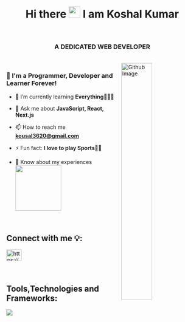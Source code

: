


<h1 align="center">  Hi there <img src="https://raw.githubusercontent.com/MartinHeinz/MartinHeinz/master/wave.gif" width="30px"> I am Koshal Kumar </h1>
<br>
<h3 align="center">A DEDICATED WEB DEVELOPER </h3><br/>
<img width="40%" align="right" alt="Github Image" src="https://raw.githubusercontent.com/onimur/.github/master/.resources/git-header.svg" />

<h3> 🧑 I'm a Programmer, Developer and Learner Forever!</h3>

- 🌱 I’m currently learning **Everything🧑🏽‍💻**

- 💬 Ask me about **JavaScript, React, Next.js**

- 📫 How to reach me **kousal3620@gmail.com**

- ⚡ Fun fact: **I love to play Sports🏏🏐**

- 📄 Know about my experiences  <a href="https://www.linkedin.com/in/koshal-kumar-609b8b245/"><img src="https://img.shields.io/badge/Koshal%20Kumar-0077B5?style=for-the-badge&logo=Linkedin&logoColor=white"
                                                                                                  width="120"/></a>
<br>

## Connect with me 💡:
<!-- <p align="left"> 
<a href="https://www.linkedin.com/in/koshal-kumar-609b8b245/"><img src="https://img.shields.io/badge/koshal%20kumar-0077B5?style=for-the-badge&logo=Linkedin&logoColor=white"/></a>&nbsp
&nbsp
   <a href="mailto:kousal3620@gmail.com">
    <img src="https://img.shields.io/badge/-Gmail-c14438?style=for-the-badge&logo=Gmail&logoColor=white&link=mailto:kousal3620@gmail.com" />
  </a>
</p> -->

<p align="left">
<a href="https://www.linkedin.com/in/koshal-kumar-609b8b245/" target="blank"><img align="center" src="https://raw.githubusercontent.com/rahuldkjain/github-profile-readme-generator/master/src/images/icons/Social/linked-in-alt.svg" alt="https://www.linkedin.com/in/koshal-kumar-609b8b245/" height="30" width="40" /></a>
</p>

<br/>

<!--
## Logs

<p align="left">
<a href="https://linkedin.com/in/https://www.linkedin.com/in/neel-prajapati-590375259/" target="blank"><img align="center" src="https://raw.githubusercontent.com/rahuldkjain/github-profile-readme-generator/master/src/images/icons/Social/linked-in-alt.svg" alt="https://www.linkedin.com/in/neel-prajapati-590375259/" height="30" width="40" /></a>
<a href="https://instagram.com/https://www.instagram.com/neelprajapati_/" target="blank"><img align="center" src="https://raw.githubusercontent.com/rahuldkjain/github-profile-readme-generator/master/src/images/icons/Social/instagram.svg" alt="https://www.instagram.com/neelprajapati_/" height="30" width="40" /></a>
</p>
-->

## Tools,Technologies and Frameworks:
<p>
    <a href="https://skillicons.dev">
    <img src="https://skillicons.dev/icons?i=java,html,css,bootstrap,tailwind,js,ts,react,vite,nextjs,git,github,vscode,vercel,postman&perline=8" />
  </a>
</p>
           
<br/>
           
 




 
